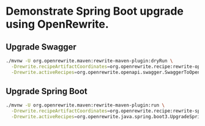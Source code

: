 # Demonstrate Spring Boot upgrade using OpenRewrite.

## Upgrade Swagger

```bash
./mvnw -U org.openrewrite.maven:rewrite-maven-plugin:dryRun \
  -Drewrite.recipeArtifactCoordinates=org.openrewrite.recipe:rewrite-openapi:0.1.0-SNAPSHOT \
  -Drewrite.activeRecipes=org.openrewrite.openapi.swagger.SwaggerToOpenAPI
```

## Upgrade Spring Boot

```bash
./mvnw -U org.openrewrite.maven:rewrite-maven-plugin:run \
  -Drewrite.recipeArtifactCoordinates=org.openrewrite.recipe:rewrite-spring:RELEASE \
  -Drewrite.activeRecipes=org.openrewrite.java.spring.boot3.UpgradeSpringBoot_3_2
```